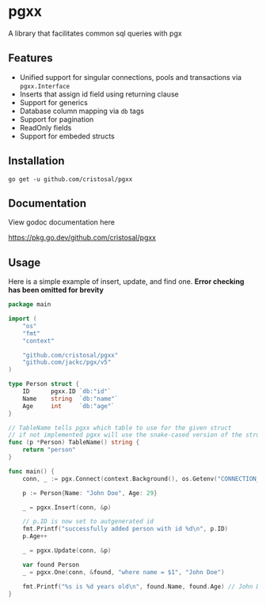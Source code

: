 # pgxx

A library that facilitates common sql queries with pgx

## Features
- Unified support for singular connections, pools and transactions via `pgxx.Interface`
- Inserts that assign id field using returning clause
- Support for generics
- Database column mapping via `db` tags
- Support for pagination
- ReadOnly fields
- Support for embeded structs

## Installation

`go get -u github.com/cristosal/pgxx`

## Documentation

View godoc documentation here

https://pkg.go.dev/github.com/cristosal/pgxx

## Usage

Here is a simple example of insert, update, and find one.  **Error checking has been omitted for brevity**

```go
package main

import (
    "os"
    "fmt"
    "context"

    "github.com/cristosal/pgxx"
    "github.com/jackc/pgx/v5"
)

type Person struct {
    ID      pgxx.ID `db:"id"`
    Name    string  `db:"name"`
    Age     int     `db:"age"`
}

// TableName tells pgxx which table to use for the given struct
// if not implemented pgxx will use the snake-cased version of the struct name ie) person
func (p *Person) TableName() string {
    return "person"
}

func main() {
    conn, _ := pgx.Connect(context.Background(), os.Getenv("CONNECTION_STRING"))

    p := Person{Name: "John Doe", Age: 29}

    _ = pgxx.Insert(conn, &p)

    // p.ID is now set to autgenerated id
    fmt.Printf("successfully added person with id %d\n", p.ID)
    p.Age++

    _ = pgxx.Update(conn, &p)

    var found Person
    _ = pgxx.One(conn, &found, "where name = $1", "John Doe")

    fmt.Printf("%s is %d years old\n", found.Name, found.Age) // John Doe is 30 years old 
}

```

